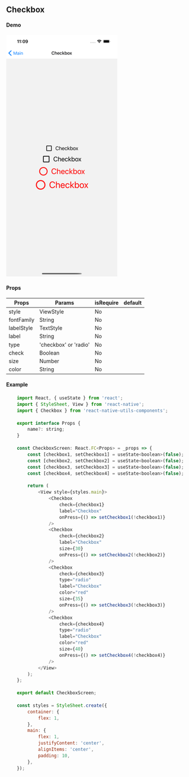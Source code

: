 ## Checkbox
#### Demo
![](https://github.com/hoaphantn7604/file-upload/blob/master/document/component/checkbox.png)

#### Props
| Props              | Params               | isRequire | default          |
| ------------------ | -------------------- | --------- | ---------------- |
| style              | ViewStyle            | No        |                  |
| fontFamily         | String               | No        |                  |
| labelStyle         | TextStyle            | No        |                  |
| label              | String               | No        |                  |
| type               | 'checkbox' or 'radio'| No        |                  |
| check              | Boolean              | No        |                  |
| size               | Number               | No        |                  |
| color              | String               | No        |                  |

#### Example
```js
    import React, { useState } from 'react';
    import { StyleSheet, View } from 'react-native';
    import { Checkbox } from 'react-native-utils-components';

    export interface Props {
        name?: string;
    }

    const CheckboxScreen: React.FC<Props> = _props => {
        const [checkbox1, setCheckbox1] = useState<boolean>(false);
        const [checkbox2, setCheckbox2] = useState<boolean>(false);
        const [checkbox3, setCheckbox3] = useState<boolean>(false);
        const [checkbox4, setCheckbox4] = useState<boolean>(false);

        return (
            <View style={styles.main}>
                <Checkbox
                    check={checkbox1}
                    label="Checkbox"
                    onPress={() => setCheckbox1(!checkbox1)}
                />
                <Checkbox
                    check={checkbox2}
                    label="Checkbox"
                    size={30}
                    onPress={() => setCheckbox2(!checkbox2)}
                />
                <Checkbox
                    check={checkbox3}
                    type="radio"
                    label="Checkbox"
                    color="red"
                    size={35}
                    onPress={() => setCheckbox3(!checkbox3)}
                />
                <Checkbox
                    check={checkbox4}
                    type="radio"
                    label="Checkbox"
                    color="red"
                    size={40}
                    onPress={() => setCheckbox4(!checkbox4)}
                />
            </View>
        );
    };

    export default CheckboxScreen;

    const styles = StyleSheet.create({
        container: {
            flex: 1,
        },
        main: {
            flex: 1,
            justifyContent: 'center',
            alignItems: 'center',
            padding: 10,
        },
    });
```